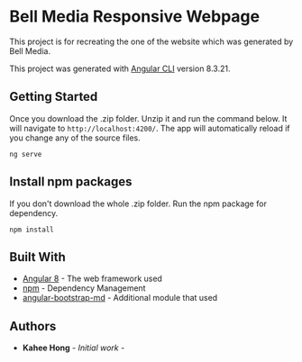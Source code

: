# Bell Media Responsive Webpage

This project is for recreating the one of the website which was generated by Bell Media.

This project was generated with [Angular CLI](https://github.com/angular/angular-cli) version 8.3.21.

## Getting Started

Once you download the .zip folder. Unzip it and run the command below. It will navigate to `http://localhost:4200/`.
The app will automatically reload if you change any of the source files.

```
ng serve
```
## Install npm packages

If you don't download the whole .zip folder. Run the npm package for dependency.
```
npm install
```

## Built With

* [Angular 8](https://angular.io/) - The web framework used
* [npm](https://www.npmjs.com/) - Dependency Management
* [angular-bootstrap-md](https://rometools.github.io/rome/) - Additional module that used

## Authors

* **Kahee Hong** - *Initial work* -


